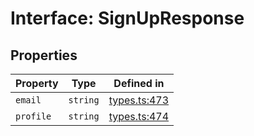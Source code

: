 # Interface: SignUpResponse

## Properties

| Property | Type | Defined in |
| ------ | ------ | ------ |
| `email` | `string` | [types.ts:473](https://github.com/monerium/js-monorepo/blob/main/packages/sdk/src/types.ts#L473) |
| `profile` | `string` | [types.ts:474](https://github.com/monerium/js-monorepo/blob/main/packages/sdk/src/types.ts#L474) |
